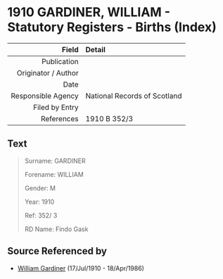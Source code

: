 ﻿---
layout: page
permalink: /sources/s71683712
---

# 1910 GARDINER, WILLIAM - Statutory Registers - Births (Index)

Field | Detail
---:|:---
Publication | 
Originator / Author | 
Date | 
Responsible Agency | National Records of Scotland
Filed by Entry | 
References | 1910 B 352/3

## Text

> Surname: GARDINER
>
> Forename: WILLIAM
>
> Gender: M
>
> Year: 1910
>
> Ref: 352/ 3
>
> RD Name: Findo Gask
>

## Source Referenced by

* [William Gardiner](../people/@29232511@-william-gardiner-b1910-7-17-d1986-4-18.md) (17/Jul/1910 - 18/Apr/1986)
